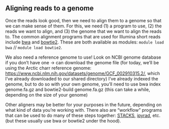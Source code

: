 ## Aligning reads to a genome
Once the reads look good, then we need to align them to a genome so that we can make sense of them. For this, we need (1) a program to use, (2) the reads we want to align, and (3) the genome that we want to align the reads to. The common alignment programs that are used for Illumina short reads include [bwa](https://bio-bwa.sourceforge.net/bwa.shtml) and [bowtie2](https://bowtie-bio.sourceforge.net/bowtie2/manual.shtml). These are both available as modules: `module load bwa` // `module load bowtie2`.

We also need a reference genome to use! Look on NCBI genome database if you don’t have one → can download the genome file (for today, we’ll be using the Arctic charr reference genome: https://www.ncbi.nlm.nih.gov/datasets/genome/GCF_002910315.2/, which I’ve already downloaded to our shared directory) 
I’ve already indexed the genome, but to do so with your own genome, you’ll need to use bwa index genome.fa.gz and bowtie2-build genome.fa.gz (this can take a while, depending on the size of your genome)

Other aligners may be better for your purposes in the future, depending on what kind of data you’re working with. There also are “workflow” programs that can be used to do many of these steps together: [STACKS](https://catchenlab.life.illinois.edu/stacks/manual/), [ipyrad](https://ipyrad.readthedocs.io/en/master/index.html), etc. (but these usually use bwa or bowtie2 under the hood).
